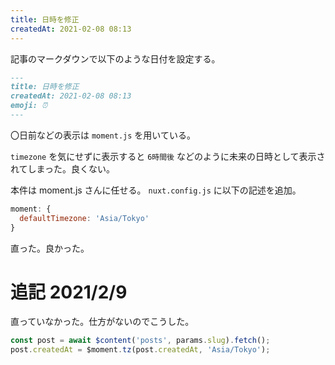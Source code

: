 ```yaml
---
title: 日時を修正
createdAt: 2021-02-08 08:13
---
```


記事のマークダウンで以下のような日付を設定する。

```markdown
---
title: 日時を修正
createdAt: 2021-02-08 08:13
emoji: ⏰
---
```

〇日前などの表示は `moment.js` を用いている。

`timezone` を気にせずに表示すると `6時間後` などのように未来の日時として表示されてしまった。良くない。

本件は moment.js さんに任せる。 `nuxt.config.js` に以下の記述を追加。

```js
moment: {
  defaultTimezone: 'Asia/Tokyo'
}
```

直った。良かった。

# 追記 2021/2/9

直っていなかった。仕方がないのでこうした。

```js
const post = await $content('posts', params.slug).fetch();
post.createdAt = $moment.tz(post.createdAt, 'Asia/Tokyo');
```
